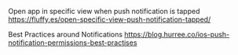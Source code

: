 



Open app in specific view when push notification is tapped
https://fluffy.es/open-specific-view-push-notification-tapped/


Best Practices around Notifications
https://blog.hurree.co/ios-push-notification-permissions-best-practises